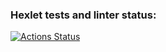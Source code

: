 ### Hexlet tests and linter status:
[![Actions Status](https://github.com/Holedesu/frontend-project-46/workflows/hexlet-check/badge.svg)](https://github.com/Holedesu/frontend-project-46/actions)